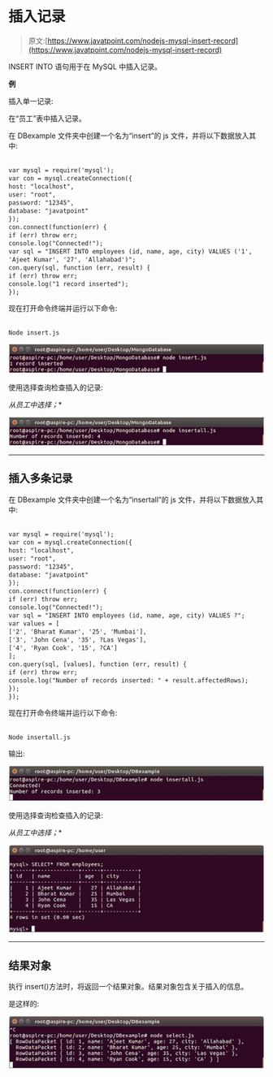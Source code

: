 # 插入记录

> 原文:[https://www.javatpoint.com/nodejs-mysql-insert-record](https://www.javatpoint.com/nodejs-mysql-insert-record)

INSERT INTO 语句用于在 MySQL 中插入记录。

**例**

插入单一记录:

在“员工”表中插入记录。

在 DBexample 文件夹中创建一个名为“insert”的 js 文件，并将以下数据放入其中:

```

var mysql = require('mysql');
var con = mysql.createConnection({
host: "localhost",
user: "root",
password: "12345",
database: "javatpoint"
});
con.connect(function(err) {
if (err) throw err;
console.log("Connected!");
var sql = "INSERT INTO employees (id, name, age, city) VALUES ('1', 'Ajeet Kumar', '27', 'Allahabad')";
con.query(sql, function (err, result) {
if (err) throw err;
console.log("1 record inserted");
});

```

现在打开命令终端并运行以下命令:

```

Node insert.js

```

![Node.js insert record 1](img/8886386b5d820b5ce81477c5992b09b3.png)

使用选择查询检查插入的记录:

**从员工中选择*；**

![Node.js insert record 2](img/9a6d77c4c8170c140d4096598028e88e.png)

* * *

## 插入多条记录

在 DBexample 文件夹中创建一个名为“insertall”的 js 文件，并将以下数据放入其中:

```

var mysql = require('mysql');
var con = mysql.createConnection({
host: "localhost",
user: "root",
password: "12345",
database: "javatpoint"
});
con.connect(function(err) {
if (err) throw err;
console.log("Connected!");
var sql = "INSERT INTO employees (id, name, age, city) VALUES ?";
var values = [
['2', 'Bharat Kumar', '25', 'Mumbai'],
['3', 'John Cena', '35', ?Las Vegas'],
['4', 'Ryan Cook', '15', ?CA']
];
con.query(sql, [values], function (err, result) {
if (err) throw err;
console.log("Number of records inserted: " + result.affectedRows);
});
});

```

现在打开命令终端并运行以下命令:

```

Node insertall.js

```

输出:

![Node.js insert record 3](img/bc86494c99cd4a9d1b9c93c61ed99745.png)

使用选择查询检查插入的记录:

**从员工中选择*；**

![Node.js insert record 4](img/7aca6b78c296864e064fdf7887f7e7fa.png)

* * *

## 结果对象

执行 insert()方法时，将返回一个结果对象。结果对象包含关于插入的信息。

是这样的:

![Node.js insert record 5](img/ef20e2540b70d5b104876896abbdaa84.png)